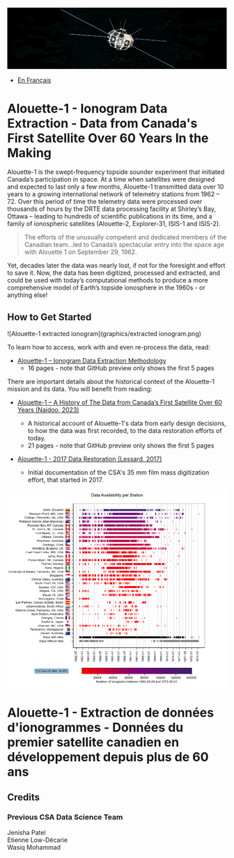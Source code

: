 
![Alouette-1](graphics/Alouette-1.jpg)


- [En Français](#logiciel-de-traitement-de-lensemble-des-donn%C3%A9es-alouette-i)

# Alouette-1 - Ionogram Data Extraction - Data from Canada's First Satellite Over 60 Years In the Making

Alouette-1 is the swept-frequency topside sounder experiment that initiated Canada’s participation in space. At a time when satellites were designed and expected  to last only a few months, Alouette-1 transmitted data over 10 years to a growing international network of telemetry stations from 1962 – 72. Over this period of time the telemetry data were processed over thousands of hours by the DRTE data processing facility  at Shirley’s Bay, Ottawa – leading to hundreds of scientific publications in its time, and a family of ionospheric satellites (Alouette-2, Explorer-31, ISIS-1 and ISIS-2).

> The efforts of the unusually competent and dedicated members of the Canadian team…led to Canada’s spectacular entry into the space age with Alouette 1 on September 29, 1962.

Yet, decades later the data was nearly lost, if not for the foresight and effort to save it. Now, the data has been digitized, processed and extracted, and could be used with today’s computational methods to produce a more comprehensive model of Earth’s topside ionosphere in the 1960s - or anything else!

## How to Get Started

![Alouette-1 extracted ionogram](graphics/extracted ionogram.png)

To learn how to access, work with and even re-process the data, read:

- [Alouette-1 – Ionogram Data Extraction Methodology](https://github.com/asc-csa/Alouette_extract/blob/working/Alouette-1%20-%20Ionogram%20Data%20Extraction%20Methodology-latest_ver.pdf)
	- 16 pages - note that GitHub preview only shows the first 5 pages

There are important details about the historical context of the Alouette-1 mission and its data. You will benefit from reading:

- [Alouette-1 – A History of The Data from Canada’s First Satellite Over 60 Years (Naidoo, 2023)](https://github.com/asc-csa/Alouette_extract/blob/working/Alouette-1%20-%20A%20History%20of%20The%20Data%20from%20Canada%E2%80%99s%20First%20Satellite%20Over%2060%20Years.pdf)
	- A historical account of Alouette-1's data from early design decisions, to how the data was first recorded, to the data restoration efforts of today.
	- 21 pages - note that GitHub preview only shows the first 5 pages

- [Alouette-1 - 2017 Data Restoration (Lessard, 2017)](https://github.com/asc-csa/Alouette_extract/blob/working/Alouette-1%20-%202017%20Data%20Restoration.pdf)
	- Initial documentation of the CSA's 35 mm film mass digitization effort, that started in 2017. 


![Alouette-1 data availability](graphics/Alouette-1_data_availability.png)


# Alouette-1 - Extraction de données d'ionogrammes - Données du premier satellite canadien en développement depuis plus de 60 ans





## Credits

### Previous CSA Data Science Team
Jenisha Patel  
Etienne Low-Décarie  
Wasiq Mohammad  










